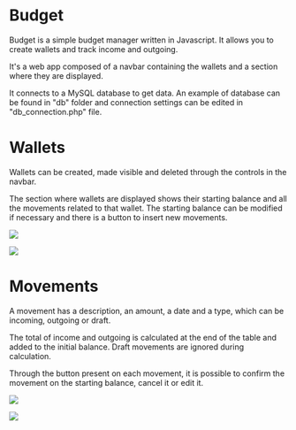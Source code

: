 # Budget

Budget is a simple budget manager written in Javascript. It allows you to create wallets and track income and outgoing.


It's a web app composed of a navbar containing the wallets and a section where they are displayed.


It connects to a MySQL database to get data. An example of database can be found in "db" folder and connection settings can be edited in "db_connection.php" file.


# Wallets


Wallets can be created, made visible and deleted through the controls in the navbar.


The section where wallets are displayed shows their starting balance and all the movements related to that wallet. The starting balance can be modified if necessary and there is a button to insert new movements.


![](https://github.com/carloesposiito/Budget/blob/main/GIFs/Creazione%20conto%2C%20modifica%20saldo%20(Resized).gif)

![](https://github.com/carloesposiito/Budget/blob/main/GIFs/Mostra%2C%20nascondi%2C%20elimina%20conto%20(Resized).gif)


# Movements


A movement has a description, an amount, a date and a type, which can be incoming, outgoing or draft.


The total of income and outgoing is calculated at the end of the table and added to the initial balance. Draft movements are ignored during calculation.


Through the button present on each movement, it is possible to confirm the movement on the starting balance, cancel it or edit it.


![](https://github.com/carloesposiito/Budget/blob/main/GIFs/Inserimento%20spesa%20(Resized).gif)

![](https://github.com/carloesposiito/Budget/blob/main/GIFs/Conferma%2C%20elimina%2C%20modifica%20movimento%20(Resized).gif)


